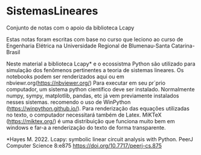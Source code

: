 # SistemasLineares
Conjunto de notas com o apoio da biblioteca Lcapy

Estas notas foram escritas com base no curso que leciono ao curso de Engenharia Elétrica  na Universidade Regional de Blumenau-Santa Catarina-Brasil

Neste material a biblioteca Lcapy* e o ecossistma Python são utilizado para simulação dos fenômenos pertinentes a teoria de sistemas lineares. 
Os notebooks podem ser renderizados aqui ou em nbviewr.org(https://nbviewer.org/)
Para executar em seu pr´prio computador, um sistema python científico deve ser instalado. Normalmente numpy, sympy, matplotlib, pandas, etc já vem previamente instalados nesses sistemas. recomendo o uso de WinPython (https://winpython.github.io/). Para renderização das equações utilizadas no texto, o computador necessitará também de Latex. MiKTeX  (https://miktex.org/) é uma distribuição que funciona muito bem em windows e far-a a renderização do texto de forma transparente.

*Hayes M. 2022. Lcapy: symbolic linear circuit analysis with Python. PeerJ Computer Science 8:e875 https://doi.org/10.7717/peerj-cs.875
